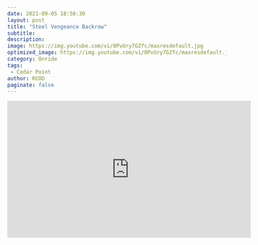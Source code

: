 ```yaml
---
date: 2021-09-05 18:50:30
layout: post
title: "Steel Vengeance Backrow"
subtitle:
description:
image: https://img.youtube.com/vi/0PvUry7GZfc/maxresdefault.jpg
optimized_image: https://img.youtube.com/vi/0PvUry7GZfc/maxresdefault.jpg
category: Onride
tags:
 - Cedar Point
author: RCOD
paginate: false
---
```


<iframe width="560" height="315" src="https://www.youtube.com/embed/0PvUry7GZfc?start=14" title="YouTube video player" frameborder="0" allow="accelerometer; autoplay; clipboard-write; encrypted-media; gyroscope; picture-in-picture" allowfullscreen></iframe>